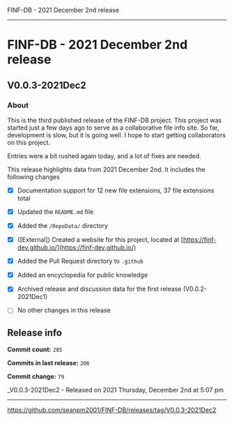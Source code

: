 FINF-DB - 2021 December 2nd release

***

# FINF-DB - 2021 December 2nd release

## V0.0.3-2021Dec2

### About

This is the third published release of the FINF-DB project. This project was started just a few days ago to serve as a collaborative file info site. So far, development is slow, but it is going well. I hope to start getting collaborators on this project.

Entries were a bit rushed again today, and a lot of fixes are needed.

This release highlights data from 2021 December 2nd. It includes the following changes

- [x] Documentation support for 12 new file extensions, 37 file extensions total

<!--
- [x] Documentation support for 1 special file type

- [x] Documentation support for 1 file system type

- [x] Documentation support for 1 Shebang/Hashpling type

- [x] 4 Basic stylesheets in CSS and Less

- [x] Decent starter documentation in English and Esperanto

- [x] All the default generated files from seanpm2001/Template_Other_V7

- [x] Support for GitHub discussions

- [x] 1 archived GitHub discussion

- [x] A project logo

- [x] Project language files (7x)
!-->

- [x] Updated the `README.md` file

- [x] Added the `/RepoData/` directory

- [x] ([External]) Created a website for this project, located at [https://finf-dev.github.io/](https://finf-dev.github.io/)

- [x] Added the Pull Request directory to `.github`

- [x] Added an encyclopedia for public knowledge

- [x] Archived release and discussion data for the first release (V0.0.2-2021Dec1)

- [ ] No other changes in this release

## Release info

**Commit count:** `285`

**Commits in last release:** `206`

**Commit change:** `79`

_V0.0.3-2021Dec2 - Released on 2021 Thursday, December 2nd at 5:07 pm

***

https://github.com/seanpm2001/FINF-DB/releases/tag/V0.0.3-2021Dec2

